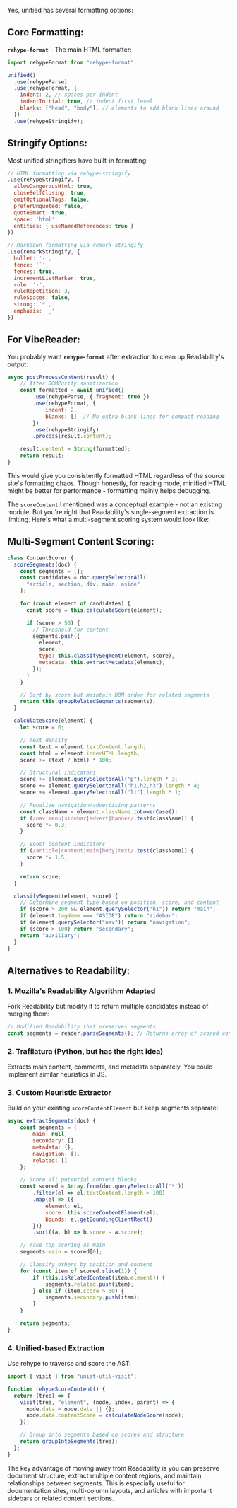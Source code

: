 Yes, unified has several formatting options:

## Core Formatting:

**`rehype-format`** - The main HTML formatter:

```javascript
import rehypeFormat from "rehype-format";

unified()
  .use(rehypeParse)
  .use(rehypeFormat, {
    indent: 2, // spaces per indent
    indentInitial: true, // indent first level
    blanks: ["head", "body"], // elements to add blank lines around
  })
  .use(rehypeStringify);
```

## Stringify Options:

Most unified stringifiers have built-in formatting:

```javascript
// HTML formatting via rehype-stringify
.use(rehypeStringify, {
  allowDangerousHtml: true,
  closeSelfClosing: true,
  omitOptionalTags: false,
  preferUnquoted: false,
  quoteSmart: true,
  space: 'html',
  entities: { useNamedReferences: true }
})

// Markdown formatting via remark-stringify
.use(remarkStringify, {
  bullet: '-',
  fence: '`',
  fences: true,
  incrementListMarker: true,
  rule: '-',
  ruleRepetition: 3,
  ruleSpaces: false,
  strong: '*',
  emphasis: '_'
})
```

## For VibeReader:

You probably want **`rehype-format`** after extraction to clean up Readability's output:

```javascript
async postProcessContent(result) {
    // After DOMPurify sanitization
    const formatted = await unified()
        .use(rehypeParse, { fragment: true })
        .use(rehypeFormat, {
            indent: 2,
            blanks: []  // No extra blank lines for compact reading
        })
        .use(rehypeStringify)
        .process(result.content);

    result.content = String(formatted);
    return result;
}
```

This would give you consistently formatted HTML regardless of the source site's formatting chaos. Though honestly, for reading mode, minified HTML might be better for performance - formatting mainly helps debugging.

The `scoreContent` I mentioned was a conceptual example - not an existing module. But you're right that Readability's single-segment extraction is limiting. Here's what a multi-segment scoring system would look like:

## Multi-Segment Content Scoring:

```javascript
class ContentScorer {
  scoreSegments(doc) {
    const segments = [];
    const candidates = doc.querySelectorAll(
      "article, section, div, main, aside"
    );

    for (const element of candidates) {
      const score = this.calculateScore(element);

      if (score > 50) {
        // Threshold for content
        segments.push({
          element,
          score,
          type: this.classifySegment(element, score),
          metadata: this.extractMetadata(element),
        });
      }
    }

    // Sort by score but maintain DOM order for related segments
    return this.groupRelatedSegments(segments);
  }

  calculateScore(element) {
    let score = 0;

    // Text density
    const text = element.textContent.length;
    const html = element.innerHTML.length;
    score += (text / html) * 100;

    // Structural indicators
    score += element.querySelectorAll("p").length * 3;
    score += element.querySelectorAll("h1,h2,h3").length * 4;
    score += element.querySelectorAll("li").length * 1;

    // Penalize navigation/advertising patterns
    const className = element.className.toLowerCase();
    if (/nav|menu|sidebar|advert|banner/.test(className)) {
      score *= 0.3;
    }

    // Boost content indicators
    if (/article|content|main|body|text/.test(className)) {
      score *= 1.5;
    }

    return score;
  }

  classifySegment(element, score) {
    // Determine segment type based on position, score, and content
    if (score > 200 && element.querySelector("h1")) return "main";
    if (element.tagName === "ASIDE") return "sidebar";
    if (element.querySelector("nav")) return "navigation";
    if (score > 100) return "secondary";
    return "auxiliary";
  }
}
```

## Alternatives to Readability:

### 1. **Mozilla's Readability Algorithm Adapted**

Fork Readability but modify it to return multiple candidates instead of merging them:

```javascript
// Modified Readability that preserves segments
const segments = reader.parseSegments(); // Returns array of scored content blocks
```

### 2. **Trafilatura** (Python, but has the right idea)

Extracts main content, comments, and metadata separately. You could implement similar heuristics in JS.

### 3. **Custom Heuristic Extractor**

Build on your existing `scoreContentElement` but keep segments separate:

```javascript
async extractSegments(doc) {
    const segments = {
        main: null,
        secondary: [],
        metadata: {},
        navigation: [],
        related: []
    };

    // Score all potential content blocks
    const scored = Array.from(doc.querySelectorAll('*'))
        .filter(el => el.textContent.length > 100)
        .map(el => ({
            element: el,
            score: this.scoreContentElement(el),
            bounds: el.getBoundingClientRect()
        }))
        .sort((a, b) => b.score - a.score);

    // Take top scoring as main
    segments.main = scored[0];

    // Classify others by position and content
    for (const item of scored.slice(1)) {
        if (this.isRelatedContent(item.element)) {
            segments.related.push(item);
        } else if (item.score > 50) {
            segments.secondary.push(item);
        }
    }

    return segments;
}
```

### 4. **Unified-based Extraction**

Use rehype to traverse and score the AST:

```javascript
import { visit } from "unist-util-visit";

function rehypeScoreContent() {
  return (tree) => {
    visit(tree, "element", (node, index, parent) => {
      node.data = node.data || {};
      node.data.contentScore = calculateNodeScore(node);
    });

    // Group into segments based on scores and structure
    return groupIntoSegments(tree);
  };
}
```

The key advantage of moving away from Readability is you can preserve document structure, extract multiple content regions, and maintain relationships between segments. This is especially useful for documentation sites, multi-column layouts, and articles with important sidebars or related content sections.
